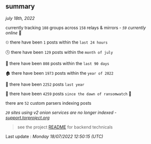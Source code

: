 
## summary
_july 18th, 2022_

currently tracking `108` groups across `158` relays & mirrors - _`59` currently online_ 📡

⏲ there have been `1` posts within the `last 24 hours`

🕓 there have been `129` posts within the `month of july`

📅 there have been `808` posts within the `last 90 days`

🏚 there have been `1973` posts within the `year of 2022`

🚀 there have been `2252` posts `last year`

🦕 there have been `4259` posts `since the dawn of ransomwatch` 🐣

there are `52` custom parsers indexing posts

_`20` sites using v2 onion services are no longer indexed - [support.torproject.org](https://support.torproject.org/onionservices/v2-deprecation/)_

> see the project [README](https://github.com/jmousqueton/ransomwatch#readme) for backend technicals



Last update : _Monday 18/07/2022 12:50:15 (UTC)_

